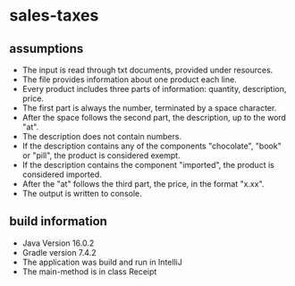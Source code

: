 # sales-taxes
## assumptions
* The input is read through txt documents, provided under resources.
* The file provides information about one product each line.
* Every product includes three parts of information: quantity, description, price. 
* The first part is always the number, terminated by a space character.
* After the space follows the second part, the description, up to the word "at".
* The description does not contain numbers.
* If the description contains any of the components "chocolate", "book" or "pill", the product is considered exempt.
* If the description contains the component "imported", the product is considered imported.
* After the "at" follows the third part, the price, in the format "x.xx".
* The output is written to console.

## build information
* Java Version 16.0.2
* Gradle version 7.4.2
* The application was build and run in IntelliJ
* The main-method is in class Receipt